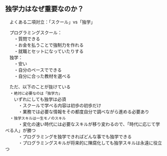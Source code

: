 ## 独学力はなぜ重要なのか？		
　よくある二項対立：「スクール」vs「独学」		

　プログラミングスクール：		
　　・質問できる  
　　・お金を払うことで強制力を作れる  
　　・就職とセットになっていたりする  
　独学：		
　　・安い  
　　・自分のペースでできる  
　　・自分に合った教材を選べる

　ただ、以下のことが抜けている		
　・`絶対に必要なのは「独学力」`  
　　いずれにしても独学は必須  
　　　・スクールで学べる内容は初歩の初歩だけ  
　　　・業務では必要な情報をその都度自分で調べながら進める必要あり  
　・`独学スキルは一生モノのスキル`		
　　　・変化の速い時代には必要なスキルが移り変わるので、「時代に応じて学べる人」が勝つ  
　　　・プログラミングを独学できればどんな事でも独学できる  
　　　・プログラミングスキルが将来的に陳腐化しても独学スキルは永遠に役立つ
